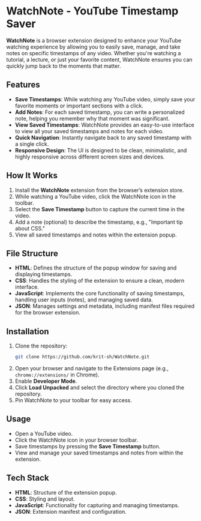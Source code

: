 # WatchNote - YouTube Timestamp Saver

**WatchNote** is a browser extension designed to enhance your YouTube watching experience by allowing you to easily save, manage, and take notes on specific timestamps of any video. Whether you're watching a tutorial, a lecture, or just your favorite content, WatchNote ensures you can quickly jump back to the moments that matter.

## Features

- **Save Timestamps**: While watching any YouTube video, simply save your favorite moments or important sections with a click.
- **Add Notes**: For each saved timestamp, you can write a personalized note, helping you remember why that moment was significant.
- **View Saved Timestamps**: WatchNote provides an easy-to-use interface to view all your saved timestamps and notes for each video.
- **Quick Navigation**: Instantly navigate back to any saved timestamp with a single click.
- **Responsive Design**: The UI is designed to be clean, minimalistic, and highly responsive across different screen sizes and devices.

## How It Works

1. Install the **WatchNote** extension from the browser’s extension store.
2. While watching a YouTube video, click the WatchNote icon in the toolbar.
3. Select the **Save Timestamp** button to capture the current time in the video.
4. Add a note (optional) to describe the timestamp, e.g., "Important tip about CSS."
5. View all saved timestamps and notes within the extension popup.

## File Structure

- **HTML**: Defines the structure of the popup window for saving and displaying timestamps.
- **CSS**: Handles the styling of the extension to ensure a clean, modern interface.
- **JavaScript**: Implements the core functionality of saving timestamps, handling user inputs (notes), and managing saved data.
- **JSON**: Manages settings and metadata, including manifest files required for the browser extension.

## Installation

1. Clone the repository:
   ```bash
   git clone https://github.com/krit-sh/WatchNote.git
   ```
2. Open your browser and navigate to the Extensions page (e.g., `chrome://extensions/` in Chrome).
3. Enable **Developer Mode**.
4. Click **Load Unpacked** and select the directory where you cloned the repository.
5. Pin WatchNote to your toolbar for easy access.

## Usage

- Open a YouTube video.
- Click the WatchNote icon in your browser toolbar.
- Save timestamps by pressing the **Save Timestamp** button.
- View and manage your saved timestamps and notes from within the extension.

## Tech Stack

- **HTML**: Structure of the extension popup.
- **CSS**: Styling and layout.
- **JavaScript**: Functionality for capturing and managing timestamps.
- **JSON**: Extension manifest and configuration.
